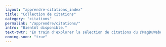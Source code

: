 ```yaml
---
layout: "apprendre-citations_index"
title: "Collection de citations"
category: "citations"
permalink: "/apprendre/citations/"
intro: "Bientôt disponible."
text-twtr: "En train d'explorer la sélection de citations du @MagDuWebdesign"
coming-soon: "true"
---
```

